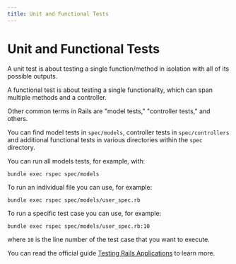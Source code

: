 ```yaml
---
title: Unit and Functional Tests
---
```


# Unit and Functional Tests

A unit test is about testing a single function/method in isolation with all of its possible outputs.

A functional test is about testing a single functionality, which can span multiple methods and a controller.

Other common terms in Rails are "model tests," "controller tests," and others.

You can find model tests in `spec/models`, controller tests in `spec/controllers` and additional functional tests in various directories within the `spec` directory.

You can run all models tests, for example, with:

```shell
bundle exec rspec spec/models
```

To run an individual file you can use, for example:

```shell
bundle exec rspec spec/models/user_spec.rb
```

To run a specific test case you can use, for example:

```shell
bundle exec rspec spec/models/user_spec.rb:10
```

where `10` is the line number of the test case that you want to execute.

You can read the official guide [Testing Rails Applications](https://guides.rubyonrails.org/testing.html) to learn more.
